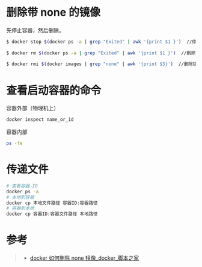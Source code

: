 # 删除带 none 的镜像

先停止容器，然后删除。

```bash
$ docker stop $(docker ps -a | grep "Exited" | awk '{print $1 }')  //停止容器 
  
$ docker rm $(docker ps -a | grep "Exited" | awk '{print $1 }')  //删除容器 
  
$ docker rmi $(docker images | grep "none" | awk '{print $3}')  //删除镜像 
```

# 查看启动容器的命令

容器外部（物理机上）

```bash
docker inspect name_or_id
```

容器内部

```bash
ps -fe
```

# 传递文件

```bash
# 查看容器 ID
docker ps -a
# 本地到容器
docker cp 本地文件路径 容器ID:容器路径
# 容器到本地
docker cp 容器ID:容器文件路径 本地路径
```

# 参考

> -   [docker 如何删除 none 镜像_docker_脚本之家](https://www.jb51.net/article/116096.htm)
